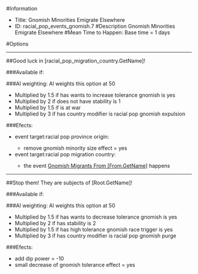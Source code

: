 #Information
 - Title: Gnomish Minorities Emigrate Elsewhere
 - ID: racial_pop_events_gnomish.7
#Description
Gnomish Minorities Emigrate Elsewhere
#Mean Time to Happen:
Base time = 1 days

#Options

___
##Good luck in [racial_pop_migration_country.GetName]!

###Available if:


###AI weighting:
AI weights this option at 50
 - Multiplied by 1.5 if has wants to increase tolerance gnomish is yes
 - Multiplied by 2 if does not have stability is 1
 - Multiplied by 1.5 if is at war
 - Multiplied by 3 if has country modifier is racial pop gnomish expulsion


###Efects:<ul><li>event target:racial pop province origin:</li><ul><li>remove gnomish minority size effect = yes</li></ul><li>event target:racial pop migration country:</li><ul><li>the event [Gnomish Migrants From [From.GetName]](../events/gnomish_migrants_from_from_getname.md) happens</li></ul></ul>

___
##Stop them! They are subjects of [Root.GetName]!

###Available if:


###AI weighting:
AI weights this option at 50
 - Multiplied by 1.5 if has wants to decrease tolerance gnomish is yes
 - Multiplied by 2 if has stability is 2
 - Multiplied by 1.5 if has high tolerance gnomish race trigger is yes
 - Multiplied by 3 if has country modifier is racial pop gnomish purge


###Efects:<ul><li>add dip power = -10</li><li>small decrease of gnomish tolerance effect = yes</li></ul>

